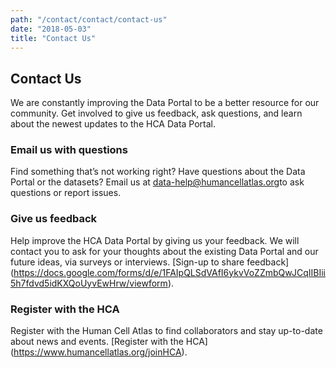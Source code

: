 ```yaml
---
path: "/contact/contact/contact-us"
date: "2018-05-03"
title: "Contact Us"
---
```


## Contact Us

We are constantly improving the Data Portal to be a better resource for our community.  Get involved to give us feedback, ask questions, and learn about the newest updates to the HCA Data Portal.  

### Email us with questions

Find something that’s not working right?  Have questions about the Data Portal or the datasets? Email us at [data-help@humancellatlas.org](mailto:data-help@humancellatlas.org)to ask questions or report issues. 

### Give us feedback

Help improve the HCA Data Portal by giving us your feedback.  We will contact you to ask for your thoughts about the existing Data Portal and our future ideas, via surveys or interviews. [Sign-up to share feedback] (https://docs.google.com/forms/d/e/1FAIpQLSdVAfI6ykvVoZZmbQwJCqIIBIii5h7fdvd5idKXQoUyvEwHrw/viewform). 

### Register with the HCA

Register with the Human Cell Atlas to find collaborators and stay up-to-date about news and events.  [Register with the HCA] (https://www.humancellatlas.org/joinHCA).
